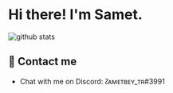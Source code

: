 # Hi there! I'm Samet.

![github stats](https://github-readme-stats.vercel.app/api?username=Samet98&show_icons=true&theme=tokyonight)


## 📨 Contact me

- Chat with me on Discord: ᴤᴀᴍᴇᴛʙᴇʏ_ᴛʀ#3991
